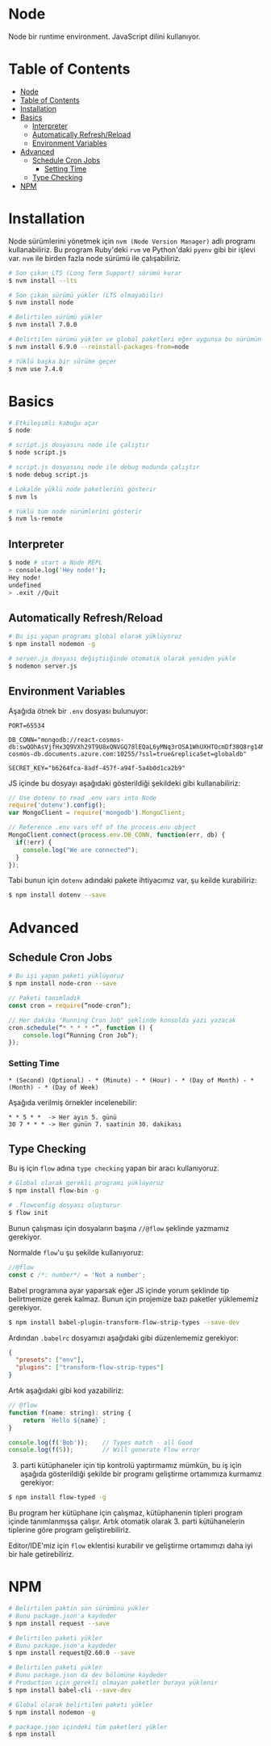 # Node

Node bir runtime environment. JavaScript dilini kullanıyor.

# Table of Contents

- [Node](#node)
- [Table of Contents](#table-of-contents)
- [Installation](#installation)
- [Basics](#basics)
  - [Interpreter](#interpreter)
  - [Automatically Refresh/Reload](#automatically-refreshreload)
  - [Environment Variables](#environment-variables)
- [Advanced](#advanced)
  - [Schedule Cron Jobs](#schedule-cron-jobs)
    - [Setting Time](#setting-time)
  - [Type Checking](#type-checking)
- [NPM](#npm)

# Installation

Node sürümlerini yönetmek için `nvm (Node Version Manager)` adlı programı kullanabiliriz. Bu program Ruby'deki `rvm` ve Python'daki `pyenv` gibi bir işlevi var. `nvm` ile birden fazla node sürümü ile çalışabiliriz.

```bash
# Son çıkan LTS (Long Term Support) sürümü kurar
$ nvm install --lts

# Son çıkan sürümü yükler (LTS olmayabilir)
$ nvm install node

# Belirtilen sürümü yükler
$ nvm install 7.0.0

# Belirtilen sürümü yükler ve global paketleri eğer uygunsa bu sürümün desteğine göre günceller
$ nvm install 6.9.0 --reinstall-packages-from=node

# Yüklü başka bir sürüme geçer
$ nvm use 7.4.0
```

# Basics

```bash
# Etkileşimli kabuğu açar
$ node

# script.js dosyasını node ile çalıştır
$ node script.js

# script.js dosyasını node ile debug modunda çalıştır
$ node debug script.js

# Lokalde yüklü node paketlerini gösterir
$ nvm ls

# Yüklü tüm node sürümlerini gösterir
$ nvm ls-remote
```

## Interpreter

```bash
$ node # start a Node REPL
> console.log('Hey node!');
Hey node!
undefined
> .exit //Quit
```

## Automatically Refresh/Reload

```bash
# Bu işi yapan programı global olarak yüklüyoruz
$ npm install nodemon -g

# server.js dosyası değiştiiğinde otomatik olarak yeniden yükle
$ nodemon server.js
```

## Environment Variables

Aşağıda ötnek bir `.env` dosyası bulunuyor:

```env
PORT=65534

DB_CONN="mongodb://react-cosmos-db:swQOhAsVjfHx3Q9VXh29T9U8xQNVGQ78lEQaL6yMNq3rOSA1WhUXHTOcmDf38Q8rg14NHtQLcUuMA==@react-cosmos-db.documents.azure.com:10255/?ssl=true&replicaSet=globaldb"

SECRET_KEY="b6264fca-8adf-457f-a94f-5a4b0d1ca2b9"
```

JS içinde bu dosyayı aşağıdaki gösterildiği şekildeki gibi kullanabiliriz:

```js
// Use dotenv to read .env vars into Node
require('dotenv').config();
var MongoClient = require('mongodb').MongoClient;

// Reference .env vars off of the process.env object
MongoClient.connect(process.env.DB_CONN, function(err, db) {
  if(!err) {
    console.log("We are connected");
  }
});
```

Tabi bunun için `dotenv` adındaki pakete ihtiyacımız var, şu keilde kurabiliriz:

```bash
$ npm install dotenv --save
```

# Advanced

## Schedule Cron Jobs

```bash
# Bu işi yapan paketi yüklüyoruz
$ npm install node-cron --save
```

```js
// Paketi tanımladık
const cron = require(“node-cron”);

// Her dakika "Running Cron Job" şeklinde konsolda yazı yazacak
cron.schedule(“* * * * *”, function () {
    console.log(“Running Cron Job”);
});
```

### Setting Time

```
* (Second) (Optional) - * (Minute) - * (Hour) - * (Day of Month) - * (Month) - * (Day of Week)
```

Aşağıda verilmiş örnekler incelenebilir:

```
* * 5 * *  -> Her ayın 5. günü
30 7 * * * -> Her günün 7. saatinin 30. dakikası
```

## Type Checking

Bu iş için `flow` adına `type checking` yapan bir aracı kullanıyoruz.

```bash
# Global olarak gerekli programı yüklüyoruz
$ npm install flow-bin -g

# .flowconfig dosyası oluşturur
$ flow init
```

Bunun çalışması için dosyaların başına `//@flow` şeklinde yazmamız gerekiyor.

Normalde `flow`'u şu şekilde kullanıyoruz:

```js
//@flow
const c /*: number*/ = 'Not a number';
```

Babel programına ayar yaparsak eğer JS içinde yorum şeklinde tip belirtmemize gerek kalmaz. Bunun için projemize bazı paketler yüklememiz gerekiyor.

```bash
$ npm install babel-plugin-transform-flow-strip-types --save-dev
```

Ardından `.babelrc` dosyamızı aşağıdaki gibi düzenlememiz gerekiyor:

```json
{
  "presets": ["env"],
  "plugins": ["transform-flow-strip-types"]
}
```

Artık aşağıdaki gibi kod yazabiliriz:

```js
// @flow
function f(name: string): string {
    return `Hello ${name}`;
}

console.log(f('Bob'));    // Types match - all Good
console.log(f(5));        // Will generate Flow error
```

3. parti kütüphaneler için tip kontrolü yaptırmamız mümkün, bu iş için aşağıda gösterildiği şekilde bir programı geliştirme ortamımıza kurmamız gerekiyor:

```bash
$ npm install flow-typed -g
```

Bu program her kütüphane için çalışmaz, kütüphanenin tipleri program içinde tanımlanmışsa çalışır. Artık otomatik olarak 3. parti kütühanelerin tiplerine göre program geliştirebiliriz.

Editor/IDE'miz için `flow` eklentisi kurabilir ve geliştirme ortamımızı daha iyi bir hale getirebiliriz.

# NPM

```bash
# Belirtilen paktin son sürümünü yükler
# Bunu package.json'a kaydeder
$ npm install request --save

# Belirtilen paketi yükler
# Bunu package.json'a kaydeder
$ npm install request@2.60.0 --save

# Belirtilen paketi yükler
# Bunu package.json da dev bölümüne kaydeder
# Production için gerekli olmayan paketler buraya yüklenir
$ npm install babel-cli --save-dev

# Global olarak belirtilen paketi yükler
$ npm install nodemon -g

# package.json içindeki tüm paketleri yükler
$ npm install
```
